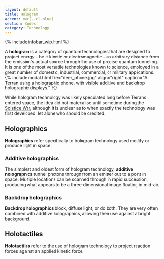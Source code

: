 ```yaml
---
layout: default
title: Hologram
accent: var(--cl-blue)
section: Codex
category: Technology
---
```

{% include infobar_wip.html %}

A **hologram** is a category of quantum technologies that are designed to project energy - be it
kinetic or electromagnetic - an arbitrary distance from the emission's actual source through the use
of precise quantum tunneling. It is one of the most versatile technologies known to science,
employed in a great number of domestic, industrial, commercial, or military applications.
{% include modal.html file="deer_phone.jpg" align="right"
   caption="A [Terran](Terran.html) using a holographic phone, with visible additive and backdrop holographic displays." %}

While hologram technology was likely speculated long before Terrans entered space, the idea did not
materialise until sometime during the [Solstice War](Solstice_War.html), although it is unclear as
to when exactly the technology was first developed, let alone who should be credited.

## Holographics
**Holographics** refer specifically to hologram technology used modify or produce light in space.

### Additive holographics
The simplest and oldest form of hologram technology, **additive holographics** tunnel photons through
from an emitter out to a point in space. Multiple locations can be scanned through in rapid succession,
producing what appears to be a three-dimensional image floating in mid-air.

### Backdrop holographics
**Backdrop holographics** block, diffuse light, or do both. They are very often combined with
additive holographics, allowing their use against a bright background.

## Holotactiles
**Holotactiles** refer to the use of hologram technology to project reaction forces against an
applied kinetic force.
